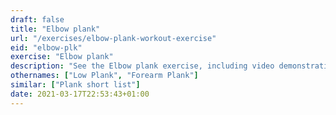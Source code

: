 ```yaml
---
draft: false
title: "Elbow plank"
url: "/exercises/elbow-plank-workout-exercise"
eid: "elbow-plk"
exercise: "Elbow plank"
description: "See the Elbow plank exercise, including video demonstration, instructions on how-to perform, benefits, activated body parts and related exercises."
othernames: ["Low Plank", "Forearm Plank"]
similar: ["Plank short list"]
date: 2021-03-17T22:53:43+01:00
---
```

